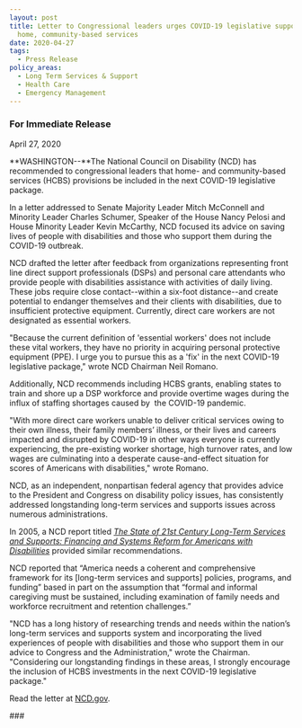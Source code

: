 ```yaml
---
layout: post
title: Letter to Congressional leaders urges COVID-19 legislative support of
  home, community-based services
date: 2020-04-27
tags:
  - Press Release
policy_areas:
  - Long Term Services & Support
  - Health Care
  - Emergency Management
---
```


### For Immediate Release

April 27, 2020

**WASHINGTON--**The National Council on Disability (NCD) has recommended to congressional leaders that home- and community-based services (HCBS) provisions be included in the next COVID-19 legislative package.

In a letter addressed to Senate Majority Leader Mitch McConnell and Minority Leader Charles Schumer, Speaker of the House Nancy Pelosi and House Minority Leader Kevin McCarthy, NCD focused its advice on saving lives of people with disabilities and those who support them during the COVID-19 outbreak.

NCD drafted the letter after feedback from organizations representing front line direct support professionals (DSPs) and personal care attendants who provide people with disabilities assistance with activities of daily living. These jobs require close contact--within a six-foot distance--and create potential to endanger themselves and their clients with disabilities, due to insufficient protective equipment. Currently, direct care workers are not designated as essential workers.

"Because the current definition of 'essential workers' does not include these vital workers, they have no priority in acquiring personal protective equipment (PPE). I urge you to pursue this as a 'fix' in the next COVID-19 legislative package," wrote NCD Chairman Neil Romano.

Additionally, NCD recommends including HCBS grants, enabling states to train and shore up a DSP workforce and provide overtime wages during the influx of staffing shortages caused by  the COVID-19 pandemic.

"With more direct care workers unable to deliver critical services owing to their own illness, their family members’ illness, or their lives and careers impacted and disrupted by COVID-19 in other ways everyone is currently experiencing, the pre-existing worker shortage, high turnover rates, and low wages are culminating into a desperate cause-and-effect situation for scores of Americans with disabilities," wrote Romano.

NCD, as an independent, nonpartisan federal agency that provides advice to the President and Congress on disability policy issues, has consistently addressed longstanding long-term services and supports issues across numerous administrations.

In 2005, a NCD report titled *[The State of 21st Century Long-Term Services and Supports: Financing and Systems Reform for Americans with Disabilities](https://ncd.gov/publications/2005/12152005)* provided similar recommendations.

NCD reported that “America needs a coherent and comprehensive framework for its \[long-term services and supports] policies, programs, and funding” based in part on the assumption that “formal and informal caregiving must be sustained, including examination of family needs and workforce recruitment and retention challenges.”

"NCD has a long history of researching trends and needs within the nation’s long-term services and supports system and incorporating the lived experiences of people with disabilities and those who support them in our advice to Congress and the Administration," wrote the Chairman. "Considering our longstanding findings in these areas, I strongly encourage the inclusion of HCBS investments in the next COVID-19 legislative package."

Read the letter at [NCD.gov](https://ncd.gov/publications/2020/letter-congressional-leaders-hcbs-inclusion-next-covid-19-package#overlay-context=publications/2005/12152005).

\###

